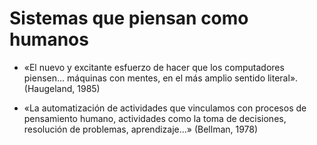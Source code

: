 # Sistemas que piensan como humanos
- «El nuevo y excitante esfuerzo de hacer que los  computadores piensen... máquinas con mentes, en  el más amplio sentido literal». (Haugeland, 1985)  

- «La automatización de actividades que vinculamos con procesos de pensamiento humano, actividades como la toma de decisiones, resolución  de problemas, aprendizaje...» (Bellman, 1978)